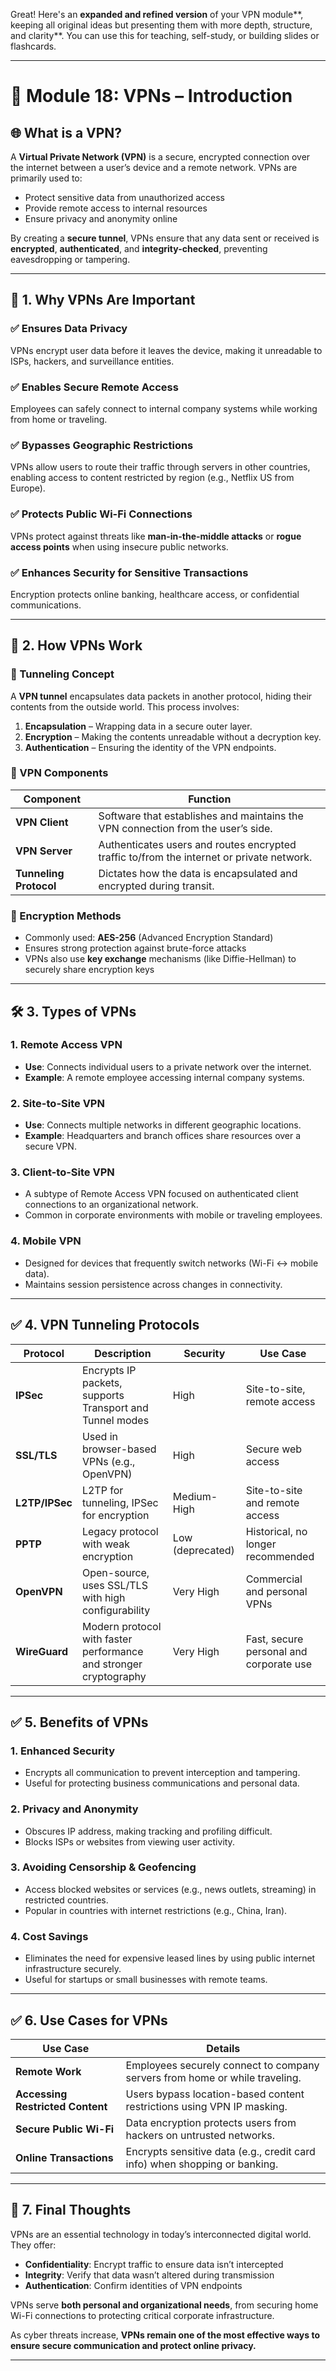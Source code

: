 Great! Here's an **expanded and refined version** of your VPN module**, keeping all original ideas but presenting them with more depth, structure, and clarity**. You can use this for teaching, self-study, or building slides or flashcards.

---

# 🔐 Module 18: VPNs – Introduction

## 🌐 What is a VPN?
A **Virtual Private Network (VPN)** is a secure, encrypted connection over the internet between a user’s device and a remote network. VPNs are primarily used to:
- Protect sensitive data from unauthorized access
- Provide remote access to internal resources
- Ensure privacy and anonymity online

By creating a **secure tunnel**, VPNs ensure that any data sent or received is **encrypted**, **authenticated**, and **integrity-checked**, preventing eavesdropping or tampering.

---

## 🌟 1. Why VPNs Are Important

### ✅ Ensures Data Privacy
VPNs encrypt user data before it leaves the device, making it unreadable to ISPs, hackers, and surveillance entities.

### ✅ Enables Secure Remote Access
Employees can safely connect to internal company systems while working from home or traveling.

### ✅ Bypasses Geographic Restrictions
VPNs allow users to route their traffic through servers in other countries, enabling access to content restricted by region (e.g., Netflix US from Europe).

### ✅ Protects Public Wi-Fi Connections
VPNs protect against threats like **man-in-the-middle attacks** or **rogue access points** when using insecure public networks.

### ✅ Enhances Security for Sensitive Transactions
Encryption protects online banking, healthcare access, or confidential communications.

---

## 🔑 2. How VPNs Work

### 🔹 Tunneling Concept
A **VPN tunnel** encapsulates data packets in another protocol, hiding their contents from the outside world. This process involves:
1. **Encapsulation** – Wrapping data in a secure outer layer.
2. **Encryption** – Making the contents unreadable without a decryption key.
3. **Authentication** – Ensuring the identity of the VPN endpoints.

### 🔹 VPN Components

| **Component**     | **Function** |
|-------------------|--------------|
| **VPN Client**    | Software that establishes and maintains the VPN connection from the user’s side. |
| **VPN Server**    | Authenticates users and routes encrypted traffic to/from the internet or private network. |
| **Tunneling Protocol** | Dictates how the data is encapsulated and encrypted during transit. |

### 🔹 Encryption Methods
- Commonly used: **AES-256** (Advanced Encryption Standard)
- Ensures strong protection against brute-force attacks
- VPNs also use **key exchange** mechanisms (like Diffie-Hellman) to securely share encryption keys

---

## 🛠️ 3. Types of VPNs

### 1. Remote Access VPN
- **Use**: Connects individual users to a private network over the internet.
- **Example**: A remote employee accessing internal company systems.

### 2. Site-to-Site VPN
- **Use**: Connects multiple networks in different geographic locations.
- **Example**: Headquarters and branch offices share resources over a secure VPN.

### 3. Client-to-Site VPN
- A subtype of Remote Access VPN focused on authenticated client connections to an organizational network.
- Common in corporate environments with mobile or traveling employees.

### 4. Mobile VPN
- Designed for devices that frequently switch networks (Wi-Fi ↔ mobile data).
- Maintains session persistence across changes in connectivity.

---

## ✅ 4. VPN Tunneling Protocols

| **Protocol** | **Description** | **Security** | **Use Case** |
|--------------|-----------------|--------------|--------------|
| **IPSec**    | Encrypts IP packets, supports Transport and Tunnel modes | High | Site-to-site, remote access |
| **SSL/TLS**  | Used in browser-based VPNs (e.g., OpenVPN) | High | Secure web access |
| **L2TP/IPSec**| L2TP for tunneling, IPSec for encryption | Medium-High | Site-to-site and remote access |
| **PPTP**     | Legacy protocol with weak encryption | Low (deprecated) | Historical, no longer recommended |
| **OpenVPN**  | Open-source, uses SSL/TLS with high configurability | Very High | Commercial and personal VPNs |
| **WireGuard**| Modern protocol with faster performance and stronger cryptography | Very High | Fast, secure personal and corporate use |

---

## ✅ 5. Benefits of VPNs

### 1. Enhanced Security
- Encrypts all communication to prevent interception and tampering.
- Useful for protecting business communications and personal data.

### 2. Privacy and Anonymity
- Obscures IP address, making tracking and profiling difficult.
- Blocks ISPs or websites from viewing user activity.

### 3. Avoiding Censorship & Geofencing
- Access blocked websites or services (e.g., news outlets, streaming) in restricted countries.
- Popular in countries with internet restrictions (e.g., China, Iran).

### 4. Cost Savings
- Eliminates the need for expensive leased lines by using public internet infrastructure securely.
- Useful for startups or small businesses with remote teams.

---

## ✅ 6. Use Cases for VPNs

| **Use Case**               | **Details**                                                                 |
|---------------------------|------------------------------------------------------------------------------|
| **Remote Work**            | Employees securely connect to company servers from home or while traveling. |
| **Accessing Restricted Content** | Users bypass location-based content restrictions using VPN IP masking.     |
| **Secure Public Wi-Fi**    | Data encryption protects users from hackers on untrusted networks.          |
| **Online Transactions**    | Encrypts sensitive data (e.g., credit card info) when shopping or banking. |

---

## 🚀 7. Final Thoughts

VPNs are an essential technology in today’s interconnected digital world. They offer:
- **Confidentiality**: Encrypt traffic to ensure data isn’t intercepted
- **Integrity**: Verify that data wasn’t altered during transmission
- **Authentication**: Confirm identities of VPN endpoints

VPNs serve **both personal and organizational needs**, from securing home Wi-Fi connections to protecting critical corporate infrastructure.

As cyber threats increase, **VPNs remain one of the most effective ways to ensure secure communication and protect online privacy.**

---
 